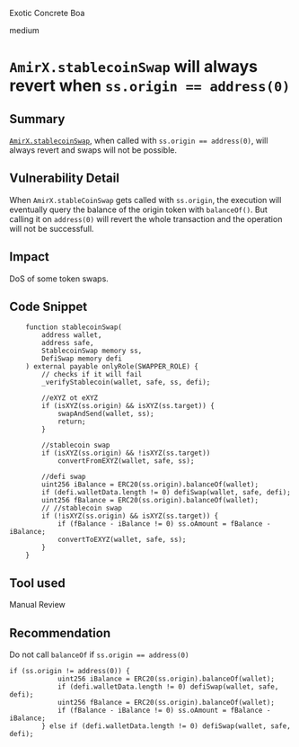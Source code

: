 Exotic Concrete Boa

medium

# `AmirX.stablecoinSwap` will always revert when `ss.origin == address(0)`

## Summary
[`AmirX.stablecoinSwap`](https://github.com/sherlock-audit/2024-02-telcoin-platform-audit-update/blob/21920190e0772afa18e7f856a036fea3ef5b9635/telcoin-contracts/contracts/swap/AmirX.sol#L66-L94), when called with `ss.origin == address(0)`, will always revert and swaps will not be possible.

## Vulnerability Detail
When `AmirX.stableCoinSwap` gets called with `ss.origin`, the execution will eventually query the balance of the origin token with `balanceOf()`. But calling it on `address(0)` will revert the whole transaction and the operation will not be successfull. 

## Impact
DoS of some token swaps.

## Code Snippet
```solidity
    function stablecoinSwap(
        address wallet,
        address safe,
        StablecoinSwap memory ss,
        DefiSwap memory defi
    ) external payable onlyRole(SWAPPER_ROLE) {
        // checks if it will fail
        _verifyStablecoin(wallet, safe, ss, defi);

        //eXYZ ot eXYZ
        if (isXYZ(ss.origin) && isXYZ(ss.target)) {
            swapAndSend(wallet, ss);
            return;
        }

        //stablecoin swap
        if (isXYZ(ss.origin) && !isXYZ(ss.target))
            convertFromEXYZ(wallet, safe, ss);

        //defi swap
        uint256 iBalance = ERC20(ss.origin).balanceOf(wallet);
        if (defi.walletData.length != 0) defiSwap(wallet, safe, defi);
        uint256 fBalance = ERC20(ss.origin).balanceOf(wallet);
        // //stablecoin swap
        if (!isXYZ(ss.origin) && isXYZ(ss.target)) {
            if (fBalance - iBalance != 0) ss.oAmount = fBalance - iBalance;
            convertToEXYZ(wallet, safe, ss);
        }
    }
```

## Tool used

Manual Review

## Recommendation
Do not call `balanceOf` if `ss.origin == address(0)`
```solidity
if (ss.origin != address(0)) {
            uint256 iBalance = ERC20(ss.origin).balanceOf(wallet);
            if (defi.walletData.length != 0) defiSwap(wallet, safe, defi);
            uint256 fBalance = ERC20(ss.origin).balanceOf(wallet);
            if (fBalance - iBalance != 0) ss.oAmount = fBalance - iBalance;
        } else if (defi.walletData.length != 0) defiSwap(wallet, safe, defi);

```